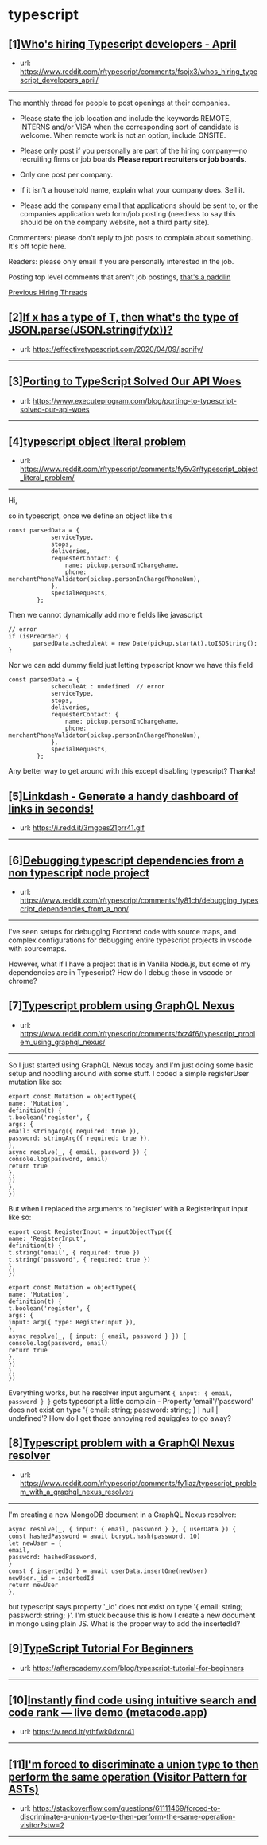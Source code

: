 # typescript
## [1][Who's hiring Typescript developers - April](https://www.reddit.com/r/typescript/comments/fsojx3/whos_hiring_typescript_developers_april/)
- url: https://www.reddit.com/r/typescript/comments/fsojx3/whos_hiring_typescript_developers_april/
---
The monthly thread for people to post openings at their companies.

* Please state the job location and include the keywords REMOTE, INTERNS and/or VISA when the corresponding sort of candidate is welcome. When remote work is not an option, include ONSITE.

* Please only post if you personally are part of the hiring company—no recruiting firms or job boards **Please report recruiters or job boards**. 

* Only one post per company. 

* If it isn't a household name, explain what your company does. Sell it.

* Please add the company email that applications should be sent to, or the companies application web form/job posting (needless to say this should be on the company website, not a third party site).


Commenters: please don't reply to job posts to complain about something. It's off topic here.

Readers: please only email if you are personally interested in the job. 

Posting top level comments that aren't job postings, [that's a paddlin](https://i.imgur.com/FxMKfnY.jpg)

[Previous Hiring Threads](https://www.reddit.com/r/typescript/search?sort=new&amp;restrict_sr=on&amp;q=flair%3AMonthly%2BHiring%2BThread)
## [2][If x has a type of T, then what's the type of JSON.parse(JSON.stringify(x))?](https://www.reddit.com/r/typescript/comments/fxub0f/if_x_has_a_type_of_t_then_whats_the_type_of/)
- url: https://effectivetypescript.com/2020/04/09/jsonify/
---

## [3][Porting to TypeScript Solved Our API Woes](https://www.reddit.com/r/typescript/comments/fy37h9/porting_to_typescript_solved_our_api_woes/)
- url: https://www.executeprogram.com/blog/porting-to-typescript-solved-our-api-woes
---

## [4][typescript object literal problem](https://www.reddit.com/r/typescript/comments/fy5v3r/typescript_object_literal_problem/)
- url: https://www.reddit.com/r/typescript/comments/fy5v3r/typescript_object_literal_problem/
---
Hi,

so in typescript, once we define an object like this 

```
const parsedData = {
            serviceType,
            stops,
            deliveries,
            requesterContact: {
                name: pickup.personInChargeName,
                phone: merchantPhoneValidator(pickup.personInChargePhoneNum),
            },
            specialRequests,
        };
```
Then we cannot dynamically add more fields like javascript
```
// error 
if (isPreOrder) {
       parsedData.scheduleAt = new Date(pickup.startAt).toISOString();
}
```
Nor we can add dummy field just letting typescript know we have this field
```
const parsedData = {
            scheduleAt : undefined  // error
            serviceType,
            stops,
            deliveries,
            requesterContact: {
                name: pickup.personInChargeName,
                phone: merchantPhoneValidator(pickup.personInChargePhoneNum),
            },
            specialRequests,
        };
```

Any better way to get around with this except disabling typescript? Thanks!
## [5][Linkdash - Generate a handy dashboard of links in seconds!](https://www.reddit.com/r/typescript/comments/fxpx9q/linkdash_generate_a_handy_dashboard_of_links_in/)
- url: https://i.redd.it/3mgoes21prr41.gif
---

## [6][Debugging typescript dependencies from a non typescript node project](https://www.reddit.com/r/typescript/comments/fy81ch/debugging_typescript_dependencies_from_a_non/)
- url: https://www.reddit.com/r/typescript/comments/fy81ch/debugging_typescript_dependencies_from_a_non/
---
I've seen setups for debugging Frontend code with source maps, and complex configurations for debugging entire typescript projects in vscode with sourcemaps.  


However, what if I have a project that is in Vanilla Node.js, but some of my dependencies are in Typescript? How do I debug those in vscode or chrome?
## [7][Typescript problem using GraphQL Nexus](https://www.reddit.com/r/typescript/comments/fxz4f6/typescript_problem_using_graphql_nexus/)
- url: https://www.reddit.com/r/typescript/comments/fxz4f6/typescript_problem_using_graphql_nexus/
---
So I just started using GraphQL Nexus today and I'm just doing some basic setup and noodling around with some stuff. I coded a simple registerUser mutation like so:

`export const Mutation = objectType({`  
  `name: 'Mutation',`  
 `definition(t) {`  
 `t.boolean('register', {`  
`args: {`  
`email: stringArg({ required: true }),`  
`password: stringArg({ required: true }),`  
 `},`  
`async resolve(_, { email, password }) {`  
 `console.log(password, email)`  
`return true`  
 `},`  
 `})`  
 `},`  
`})`

But when I replaced the arguments to 'register' with a RegisterInput input like so:

`export const RegisterInput = inputObjectType({`  
  `name: 'RegisterInput',`  
 `definition(t) {`  
 `t.string('email', { required: true })`  
 `t.string('password', { required: true })`  
 `},`  
`})`  


`export const Mutation = objectType({`  
  `name: 'Mutation',`  
 `definition(t) {`  
 `t.boolean('register', {`  
`args: {`  
`input: arg({ type: RegisterInput }),`  
 `},`  
`async resolve(_, { input: { email, password } }) {`  
 `console.log(password, email)`  
`return true`  
 `},`  
 `})`  
 `},`  
`})`

Everything works, but he resolver input argument `{ input: { email, password } }` gets typescript a little complain - Property 'email'/'password' does not exist on type '{ email: string; password: string; } | null | undefined'? How do I get those annoying red squiggles to go away?
## [8][Typescript problem with a GraphQl Nexus resolver](https://www.reddit.com/r/typescript/comments/fy1iaz/typescript_problem_with_a_graphql_nexus_resolver/)
- url: https://www.reddit.com/r/typescript/comments/fy1iaz/typescript_problem_with_a_graphql_nexus_resolver/
---
I'm creating a new MongoDB document in a GraphQL Nexus resolver:

`async resolve(_, { input: { email, password } }, { userData }) {`  
 `const hashedPassword = await bcrypt.hash(password, 10)`  
 `let newUser = {`  
  `email,`  
  `password: hashedPassword,`  
 `}`  
 `const { insertedId } = await userData.insertOne(newUser)`  
 `newUser._id = insertedId`  
  `return newUser`  
 `},`

but typescript says property '\_id' does not exist on type '{ email: string; password: string; }'. I'm stuck because this is how I create a new document in mongo using plain JS. What is the proper way to add the insertedId?
## [9][TypeScript Tutorial For Beginners](https://www.reddit.com/r/typescript/comments/fxo95b/typescript_tutorial_for_beginners/)
- url: https://afteracademy.com/blog/typescript-tutorial-for-beginners
---

## [10][Instantly find code using intuitive search and code rank — live demo (metacode.app)](https://www.reddit.com/r/typescript/comments/fxfeih/instantly_find_code_using_intuitive_search_and/)
- url: https://v.redd.it/ythfwk0dxnr41
---

## [11][I'm forced to discriminate a union type to then perform the same operation (Visitor Pattern for ASTs)](https://www.reddit.com/r/typescript/comments/fxolgd/im_forced_to_discriminate_a_union_type_to_then/)
- url: https://stackoverflow.com/questions/61111469/forced-to-discriminate-a-union-type-to-then-perform-the-same-operation-visitor?stw=2
---

